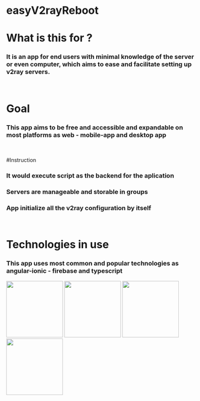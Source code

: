 # easyV2rayReboot
# What is this for ?
###  It is an app for end users with minimal knowledge of the server or even computer, which aims to ease and facilitate setting up v2ray servers.
<img src="https://media-upload.net/uploads/VBDYmMjv7q54.gif"  width="15rem">

# Goal
### This app aims to be free and accessible and expandable on most platforms as web - mobile-app and desktop app
<div style="display:row; margin:5rem:">
<img src="https://media-upload.net/uploads/YCRX_LjnceSf.gif"  width="15rem">
<img src="https://media-upload.net/uploads/jwJ_kcXVaqbK.gif" width="15rem">
</div>

#Instruction
### It would execute <a href="https://github.com/Shayansimaei/v2ray"></a> script as the backend for the aplication
### Servers are manageable and storable in groups
### App initialize all the v2ray configuration by itself
<img src="https://media-upload.net/uploads/6cudevJWFsAf.gif" width="15rem">



# Technologies in use
### This app uses most common and popular technologies as angular-ionic - firebase and typescript
<div style="display:row; margin:5rem:">
  <img src="https://pbs.twimg.com/tweet_video_thumb/F-RQI8xWIAAtKc0.jpg"  width="150" >
<img src="https://encrypted-tbn0.gstatic.com/images?q=tbn:ANd9GcSplRO58DVk5xfzLcaJfeXBEb6ByOHA_f_5dQ&s" width="150" >
<img src="https://firebase.google.com/static/images/brand-guidelines/logo-vertical.png"  width="150" >
<img src="https://static-00.iconduck.com/assets.00/typescript-icon-icon-1024x1024-vh3pfez8.png"  width="150">
</div>


